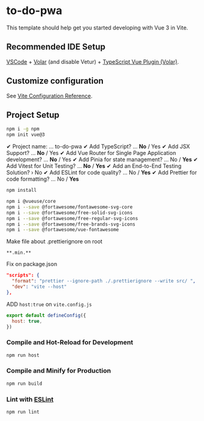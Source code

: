 # to-do-pwa

This template should help get you started developing with Vue 3 in Vite.

## Recommended IDE Setup

[VSCode](https://code.visualstudio.com/) + [Volar](https://marketplace.visualstudio.com/items?itemName=Vue.volar) (and disable Vetur) + [TypeScript Vue Plugin (Volar)](https://marketplace.visualstudio.com/items?itemName=Vue.vscode-typescript-vue-plugin).

## Customize configuration

See [Vite Configuration Reference](https://vitejs.dev/config/).

## Project Setup

```sh
npm i -g npm
npm init vue@3
```
✔ Project name: … to-do-pwa
✔ Add TypeScript? … __No__ / Yes
✔ Add JSX Support? … __No__ / Yes
✔ Add Vue Router for Single Page Application development? … __No__ / Yes
✔ Add Pinia for state management? … No / __Yes__
✔ Add Vitest for Unit Testing? … __No__ / __Yes__
✔ Add an End-to-End Testing Solution? › No
✔ Add ESLint for code quality? … No / __Yes__
✔ Add Prettier for code formatting? … No / __Yes__

```sh
npm install
```

```sh
npm i @vueuse/core
npm i --save @fortawesome/fontawesome-svg-core
npm i --save @fortawesome/free-solid-svg-icons
npm i --save @fortawesome/free-regular-svg-icons
npm i --save @fortawesome/free-brands-svg-icons
npm i --save @fortawesome/vue-fontawesome

```

Make file about .prettierignore on root
```
**.min.**
```
Fix on package.json
```json
"scripts": {
  "format": "prettier --ignore-path ./.prettierignore --write src/ ",
  "dev": "vite --host"
},
```
ADD `host:true` on `vite.config.js`
```js
export default defineConfig({
  host: true,
})
```
### Compile and Hot-Reload for Development

```sh
npm run host
```

### Compile and Minify for Production

```sh
npm run build
```

### Lint with [ESLint](https://eslint.org/)

```sh
npm run lint
```

